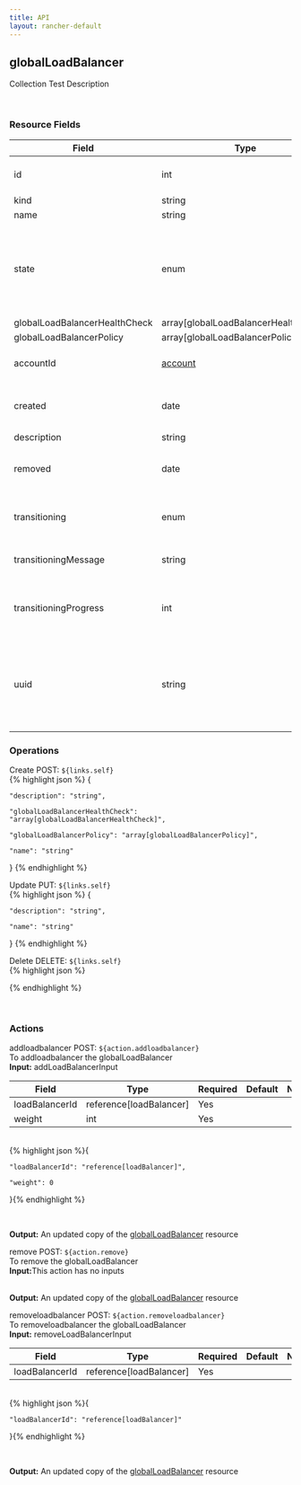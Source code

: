 ```yaml
---
title: API
layout: rancher-default
---
```


## globalLoadBalancer

Collection Test Description

​
### Resource Fields

Field | Type | Create | Update | Default | Notes
---|---|---|---|---|---
id | int | - | - | - | The unique identifier for the globalLoadBalancer
kind | string | - | - | - | 
name | string | Optional | Yes | - | 
state | enum | - | - | - | The current state of the globalLoadBalancer. The options are [activating, active, removed, removing, requested, updating-active].
globalLoadBalancerHealthCheck | array[globalLoadBalancerHealthCheck] | Optional | - | - | 
globalLoadBalancerPolicy | array[globalLoadBalancerPolicy] | Optional | - | - | 
accountId | [account]({{site.baseurl}}/rancher/api/account/) | - | - | - | The unique identifier for the associated account
created | date | - | - | - | The date of when the globalLoadBalancer was created.
description | string | Optional | Yes | - | 
removed | date | - | - | - | The date of when the globalLoadBalancer was removed
transitioning | enum | - | - | - | Whether or not the globalLoadBalancer is in a transitioning state
transitioningMessage | string | - | - | - | The message to show while in a transitioning state
transitioningProgress | int | - | - | - | The percentage remaining in the transitioning process of the globalLoadBalancer
uuid | string | - | - | - | The universally unique identifier for the globalLoadBalancer. This will always be unique across Rancher installations.





### Operations



<span class="action">
<span class="header">
Create
<span class="headerright">POST:  <code>${links.self}</code></span>
</span>
<div class="action-contents">
{% highlight json %} 
{

	"description": "string",

	"globalLoadBalancerHealthCheck": "array[globalLoadBalancerHealthCheck]",

	"globalLoadBalancerPolicy": "array[globalLoadBalancerPolicy]",

	"name": "string"

} 
{% endhighlight %}
</div>
</span>













<span class="action">
<span class="header">
Update
<span class="headerright">PUT:  <code>${links.self}</code></span>
</span>
<div class="action-contents">
{% highlight json %} 
{

	"description": "string",

	"name": "string"

} 
{% endhighlight %}
</div>
</span>







<span class="action">
<span class="header">
Delete
<span class="headerright">DELETE:  <code>${links.self}</code></span>
</span>
<div class="action-contents">
{% highlight json %} 
 
{% endhighlight %}
</div>
</span>






​
### Actions

<span class="action">
<span class="header">
addloadbalancer
<span class="headerright">POST:  <code>${action.addloadbalancer}</code></span>
</span>
<div class="action-contents">
To addloadbalancer the globalLoadBalancer
<br>

<span class="input">
<strong>Input:</strong>​​​ addLoadBalancerInput


Field | Type | Required | Default | Notes
---|---|---|---|---
loadBalancerId | reference[loadBalancer] | Yes | <no value> | 
weight | int | Yes | <no value> | 


<br>
{% highlight json %}{

	"loadBalancerId": "reference[loadBalancer]",

	"weight": 0

}{% endhighlight %}

<br>
</span>

<span class="output"><strong>Output:</strong> An updated copy of the <a href="/rancher/api/globalLoadBalancer/">globalLoadBalancer</a> resource
</span>
</div>
</span>
</span>
</span>

<span class="action">
<span class="header">
remove
<span class="headerright">POST:  <code>${action.remove}</code></span>
</span>
<div class="action-contents">
To remove the globalLoadBalancer
<br>

<span class="input">
<strong>Input:</strong>This action has no inputs
<br>

<br>
</span>

<span class="output"><strong>Output:</strong> An updated copy of the <a href="/rancher/api/globalLoadBalancer/">globalLoadBalancer</a> resource
</span>
</div>
</span>
</span>
</span>

<span class="action">
<span class="header">
removeloadbalancer
<span class="headerright">POST:  <code>${action.removeloadbalancer}</code></span>
</span>
<div class="action-contents">
To removeloadbalancer the globalLoadBalancer
<br>

<span class="input">
<strong>Input:</strong>​​​ removeLoadBalancerInput


Field | Type | Required | Default | Notes
---|---|---|---|---
loadBalancerId | reference[loadBalancer] | Yes | <no value> | 


<br>
{% highlight json %}{

	"loadBalancerId": "reference[loadBalancer]"

}{% endhighlight %}

<br>
</span>

<span class="output"><strong>Output:</strong> An updated copy of the <a href="/rancher/api/globalLoadBalancer/">globalLoadBalancer</a> resource
</span>
</div>
</span>
</span>
</span>

